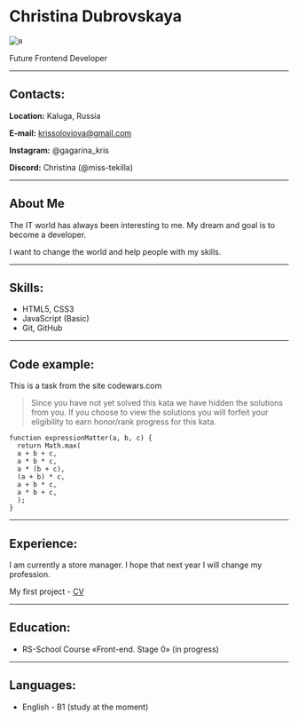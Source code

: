 # Christina Dubrovskaya
![я](https://github.com/Miss-Tekilla/rsschool-cv/assets/118567116/bfbeb60e-7cb7-46db-a0e9-e9f4d6383fc0)

Future Frontend Developer
<hr />

## Сontacts:

**Location:** Kaluga, Russia

**E-mail:** krissoloviova@gmail.com

**Instagram:** @gagarina_kris

**Discord:** Christina (@miss-tekilla)
<hr />

## About Me

The IT world has always been interesting to me. My dream and goal is to become a developer. 

I want to change the world and help people with my skills.
<hr />

## Skills:

- HTML5, CSS3
- JavaScript (Basic)
- Git, GitHub
<hr />

## Code example:

This is a task from the site codewars.com 

> Since you have not yet solved this kata we have hidden the solutions from you. If you choose to view the solutions you will forfeit your eligibility to earn honor/rank progress for this kata.

```
function expressionMatter(a, b, c) {
  return Math.max(
  a + b + c,
  a * b * c,
  a * (b + c),
  (a + b) * c,
  a + b * c,
  a * b + c,
  );
}
```
<hr />

## Experience:

I am currently a store manager. 
I hope that next year I will change my profession.

My first project - [CV](https://github.com/Miss-Tekilla/rsschool-cv/blob/gh-pages/cv.md "CV.md")
<hr />

## Education:

- RS-School Course «Front-end. Stage 0» (in progress)
<hr />

## Languages:

- English - B1 (study at the moment)
